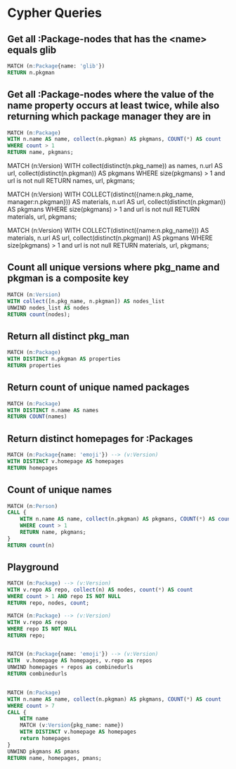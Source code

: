 # Cypher Queries

## Get all :Package-nodes that has the \<name> equals glib
```sql
MATCH (n:Package{name: 'glib'})
RETURN n.pkgman
```

## Get all :Package-nodes where the value of the name property occurs at least twice, while also returning which package manager they are in
```sql
MATCH (n:Package)
WITH n.name AS name, collect(n.pkgman) AS pkgmans, COUNT(*) AS count
WHERE count > 1
RETURN name, pkgmans;
```


MATCH (n:Version)
WITH collect(distinct(n.pkg_name)) as names, n.url AS url, collect(distinct(n.pkgman)) AS pkgmans
WHERE size(pkgmans) > 1 and url is not null
RETURN names, url, pkgmans;

MATCH (n:Version)
WITH COLLECT(distinct({name:n.pkg_name, manager:n.pkgman})) AS materials, n.url AS url, collect(distinct(n.pkgman)) AS pkgmans
WHERE size(pkgmans) > 1 and url is not null
RETURN materials, url, pkgmans;

MATCH (n:Version)
WITH COLLECT(distinct({name:n.pkg_name})) AS materials, n.url AS url, collect(distinct(n.pkgman)) AS pkgmans
WHERE size(pkgmans) > 1 and url is not null
RETURN materials, url, pkgmans;


## Count all unique versions where pkg_name and pkgman is a composite key
```sql
MATCH (n:Version)
WITH collect([n.pkg_name, n.pkgman]) AS nodes_list
UNWIND nodes_list AS nodes
RETURN count(nodes);
```

## Return all distinct pkg_man
```sql
MATCH (n:Package)
WITH DISTINCT n.pkgman AS properties
RETURN properties
```

## Return count of unique named packages
```sql
MATCH (n:Package)
WITH DISTINCT n.name AS names
RETURN COUNT(names)
```

## Return distinct homepages for :Packages
```sql
MATCH (n:Package{name: 'emoji'}) --> (v:Version)
WITH DISTINCT v.homepage AS homepages
RETURN homepages
```

## Count of unique names
```sql
MATCH (n:Person)
CALL {
    WITH n.name AS name, collect(n.pkgman) AS pkgmans, COUNT(*) AS count
    WHERE count > 1
    RETURN name, pkgmans;
}
RETURN count(n)
```

## Playground
```sql
MATCH (n:Package) --> (v:Version)
WITH v.repo AS repo, collect(n) AS nodes, count(*) AS count
WHERE count > 1 AND repo IS NOT NULL
RETURN repo, nodes, count;

MATCH (n:Package) --> (v:Version)
WITH v.repo AS repo
WHERE repo IS NOT NULL
RETURN repo;


MATCH (n:Package{name: 'emoji'}) --> (v:Version)
WITH  v.homepage AS homepages, v.repo as repos
UNWIND homepages + repos as combinedurls
RETURN combinedurls


MATCH (n:Package)
WITH n.name AS name, collect(n.pkgman) AS pkgmans, COUNT(*) AS count
WHERE count > 7
CALL {
    WITH name
    MATCH (v:Version{pkg_name: name})
    WITH DISTINCT v.homepage AS homepages
    return homepages
}
UNWIND pkgmans AS pmans
RETURN name, homepages, pmans;
```